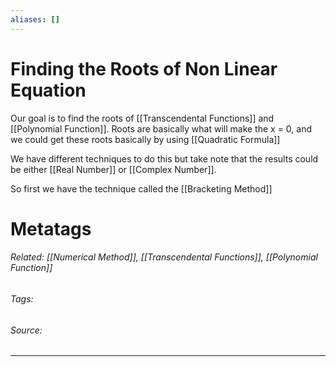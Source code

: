 ```yaml
---
aliases: []
---
```

# Finding the Roots of Non Linear Equation
Our goal is to find the roots of [[Transcendental Functions]] and [[Polynomial Function]]. Roots are basically what will make the x = 0, and we could get these roots basically by using [[Quadratic Formula]]

We have different techniques to do this but take note that the results could be either [[Real Number]] or [[Complex Number]]. 

So first we have the technique called the [[Bracketing Method]]

# Metatags
###### Related: [[Numerical Method]], [[Transcendental Functions]], [[Polynomial Function]]
###### Tags: 
###### Source: 

---